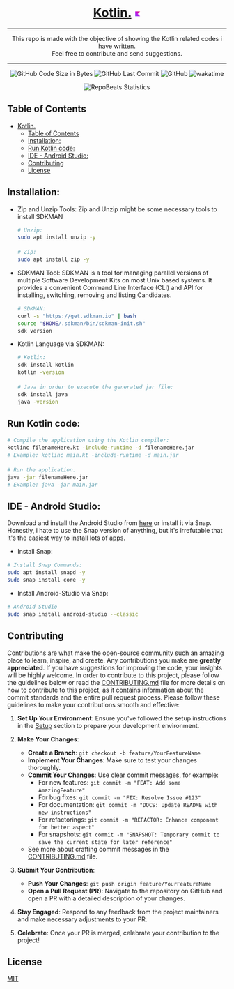 <div align="center">
  
# [Kotlin.](https://github.com/BrenoFariasdaSilva/Kotlin) <img src="https://github.com/devicons/devicon/blob/master/icons/kotlin/kotlin-original.svg"  width="3%" height="3%">

</div>

<div align="center">
  
---

This repo is made with the objective of showing the Kotlin related codes i have written. \
Feel free to contribute and send suggestions.
  
---

</div>

<div align="center">

![GitHub Code Size in Bytes](https://img.shields.io/github/languages/code-size/BrenoFariasdaSilva/Kotlin)
![GitHub Last Commit](https://img.shields.io/github/last-commit/BrenoFariasdaSilva/Kotlin)
![GitHub](https://img.shields.io/github/license/BrenoFariasdaSilva/Kotlin)
![wakatime](https://wakatime.com/badge/github/BrenoFariasdaSilva/Kotlin.svg)

</div>

<div align="center">
  
![RepoBeats Statistics](https://repobeats.axiom.co/api/embed/54c6014ed6bb4be23d3c23b1dce51d0fdc0f4a52.svg "Repobeats analytics image")

</div>

## Table of Contents
- [Kotlin. ](#kotlin-)
	- [Table of Contents](#table-of-contents)
	- [Installation:](#installation)
	- [Run Kotlin code:](#run-kotlin-code)
	- [IDE - Android Studio:](#ide---android-studio)
	- [Contributing](#contributing)
	- [License](#license)


## Installation:
* Zip and Unzip Tools: Zip and Unzip might be some necessary tools to install SDKMAN
	```bash
	# Unzip:
	sudo apt install unzip -y

	# Zip:
	sudo apt install zip -y
	```

* SDKMAN Tool: SDKMAN is a tool for managing parallel versions of multiple Software Development Kits on most Unix based systems. It provides a convenient Command Line Interface (CLI) and API for installing, switching, removing and listing Candidates.
  
	```bash
	# SDKMAN:
	curl -s "https://get.sdkman.io" | bash
	source "$HOME/.sdkman/bin/sdkman-init.sh"
	sdk version
	```
* Kotlin Language via SDKMAN:
	```bash
	# Kotlin:
	sdk install kotlin
	kotlin -version

	# Java in order to execute the generated jar file:
	sdk install java
	java -version
	```

## Run Kotlin code:
```bash
# Compile the application using the Kotlin compiler:
kotlinc filenameHere.kt -include-runtime -d filenameHere.jar
# Example: kotlinc main.kt -include-runtime -d main.jar

# Run the application.
java -jar filenameHere.jar
# Example: java -jar main.jar
```

## IDE - Android Studio:
Download and install the Android Studio from [here](https://developer.android.com/studio) or install it via Snap. \
Honestly, i hate to use the Snap version of anything, but it's irrefutable that it's the easiest way to install lots of apps.
* Install Snap: 
```bash
# Install Snap Commands:
sudo apt install snapd -y
sudo snap install core -y
```

* Install Android-Studio via Snap: 
```bash
# Android Studio
sudo snap install android-studio --classic
```

## Contributing

Contributions are what make the open-source community such an amazing place to learn, inspire, and create. Any contributions you make are **greatly appreciated**. If you have suggestions for improving the code, your insights will be highly welcome.
In order to contribute to this project, please follow the guidelines below or read the [CONTRIBUTING.md](CONTRIBUTING.md) file for more details on how to contribute to this project, as it contains information about the commit standards and the entire pull request process.
Please follow these guidelines to make your contributions smooth and effective:

1. **Set Up Your Environment**: Ensure you've followed the setup instructions in the [Setup](#setup) section to prepare your development environment.

2. **Make Your Changes**:
   - **Create a Branch**: `git checkout -b feature/YourFeatureName`
   - **Implement Your Changes**: Make sure to test your changes thoroughly.
   - **Commit Your Changes**: Use clear commit messages, for example:
     - For new features: `git commit -m "FEAT: Add some AmazingFeature"`
     - For bug fixes: `git commit -m "FIX: Resolve Issue #123"`
     - For documentation: `git commit -m "DOCS: Update README with new instructions"`
     - For refactorings: `git commit -m "REFACTOR: Enhance component for better aspect"`
     - For snapshots: `git commit -m "SNAPSHOT: Temporary commit to save the current state for later reference"`
   - See more about crafting commit messages in the [CONTRIBUTING.md](CONTRIBUTING.md) file.

3. **Submit Your Contribution**:
   - **Push Your Changes**: `git push origin feature/YourFeatureName`
   - **Open a Pull Request (PR)**: Navigate to the repository on GitHub and open a PR with a detailed description of your changes.

4. **Stay Engaged**: Respond to any feedback from the project maintainers and make necessary adjustments to your PR.

5. **Celebrate**: Once your PR is merged, celebrate your contribution to the project!

## License
[MIT](https://choosealicense.com/licenses/mit/)
